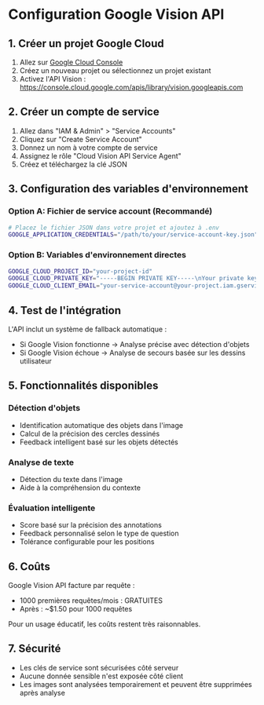 # Configuration Google Vision API

## 1. Créer un projet Google Cloud

1. Allez sur [Google Cloud Console](https://console.cloud.google.com/)
2. Créez un nouveau projet ou sélectionnez un projet existant
3. Activez l'API Vision : https://console.cloud.google.com/apis/library/vision.googleapis.com

## 2. Créer un compte de service

1. Allez dans "IAM & Admin" > "Service Accounts"
2. Cliquez sur "Create Service Account"
3. Donnez un nom à votre compte de service
4. Assignez le rôle "Cloud Vision API Service Agent"
5. Créez et téléchargez la clé JSON

## 3. Configuration des variables d'environnement

### Option A: Fichier de service account (Recommandé)
```bash
# Placez le fichier JSON dans votre projet et ajoutez à .env
GOOGLE_APPLICATION_CREDENTIALS="/path/to/your/service-account-key.json"
```

### Option B: Variables d'environnement directes
```bash
GOOGLE_CLOUD_PROJECT_ID="your-project-id"
GOOGLE_CLOUD_PRIVATE_KEY="-----BEGIN PRIVATE KEY-----\nYour private key here\n-----END PRIVATE KEY-----"
GOOGLE_CLOUD_CLIENT_EMAIL="your-service-account@your-project.iam.gserviceaccount.com"
```

## 4. Test de l'intégration

L'API inclut un système de fallback automatique :
- Si Google Vision fonctionne → Analyse précise avec détection d'objets
- Si Google Vision échoue → Analyse de secours basée sur les dessins utilisateur

## 5. Fonctionnalités disponibles

### Détection d'objets
- Identification automatique des objets dans l'image
- Calcul de la précision des cercles dessinés
- Feedback intelligent basé sur les objets détectés

### Analyse de texte
- Détection du texte dans l'image
- Aide à la compréhension du contexte

### Évaluation intelligente
- Score basé sur la précision des annotations
- Feedback personnalisé selon le type de question
- Tolérance configurable pour les positions

## 6. Coûts

Google Vision API facture par requête :
- 1000 premières requêtes/mois : GRATUITES
- Après : ~$1.50 pour 1000 requêtes

Pour un usage éducatif, les coûts restent très raisonnables.

## 7. Sécurité

- Les clés de service sont sécurisées côté serveur
- Aucune donnée sensible n'est exposée côté client
- Les images sont analysées temporairement et peuvent être supprimées après analyse